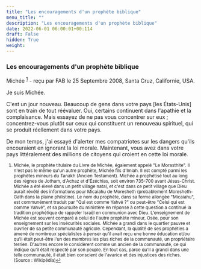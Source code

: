 ```yaml
---
title: "Les encouragements d'un prophète biblique"
menu_title: ""
description: "Les encouragements d'un prophète biblique"
date: 2022-06-01 06:00:01+00:114
draft: False
hidden: True
weight:
---
```

### Les encouragements d'un prophète biblique

Michée <sup id="a1">[1](#f1)</sup> - reçu par FAB le 25 Septembre 2008, Santa Cruz, Californie, USA.

Je suis Michée.

C'est un jour nouveau. Beaucoup de gens dans votre pays [les États-Unis] sont en train de tout réévaluer. Oui, certains continuent dans l'apathie et la complaisance. Mais essayez de ne pas vous concentrer sur eux ; concentrez-vous plutôt sur ceux qui constituent un renouveau spirituel, qui se produit réellement dans votre pays.

De mon temps, j'ai essayé d'alerter mes compatriotes sur les dangers qu'ils encouraient en ignorant la loi morale. Maintenant, vous avez dans votre pays littéralement des millions de citoyens qui croient en cette loi morale.
<small>

1. <large id="f1"> Michée, le prophète titulaire du Livre de Michée, également appelé "Le Morasthite". Il n'est pas le même qu'un autre prophète, Michée fils d'Imlah. Il est compté parmi les prophètes mineurs du Tanakh (Ancien Testament). Michée a prophétisé tout au long des règnes de Jotham, d'Achaz et d'Ézéchias, soit environ 735-700 avant Jésus-Christ. Michée a été élevé dans un petit village natal, et c'est dans ce petit village que Dieu aurait révélé des informations pour Micaiahu de Moresheth (probablement Moresheth-Gath dans la plaine philistine). Le nom du prophète, dans sa forme allongée "Micaiahu", est communément traduit par "Qui est comme Yahvé ?" ou peut-être "Celui qui est comme Yahvé", et sa poursuite du ministère en réponse à cette question a continué la tradition prophétique de rappeler Israël en communion avec Dieu. L'enseignement de Michée est souvent comparé à celui de l'autre prophète mineur, Osée, pour son enseignement sur les insécurités sociales. Michée a grandi dans le quartier pauvre et ouvrier de sa petite communauté agricole. Cependant, la qualité de ses prophéties a amené de nombreux spécialistes à penser qu'il avait reçu une bonne éducation et/ou qu'il était peut-être l'un des membres les plus riches de la communauté, un propriétaire terrien. D'autres encore le considèrent comme un ancien de la communauté, ce qui indique qu'il était respecté par son peuple. En tout cas, parce qu'il a grandi dans une telle communauté, il était bien conscient de l'avarice et des injustices des riches. (Source : Wikipédia)[↩](#a1)
